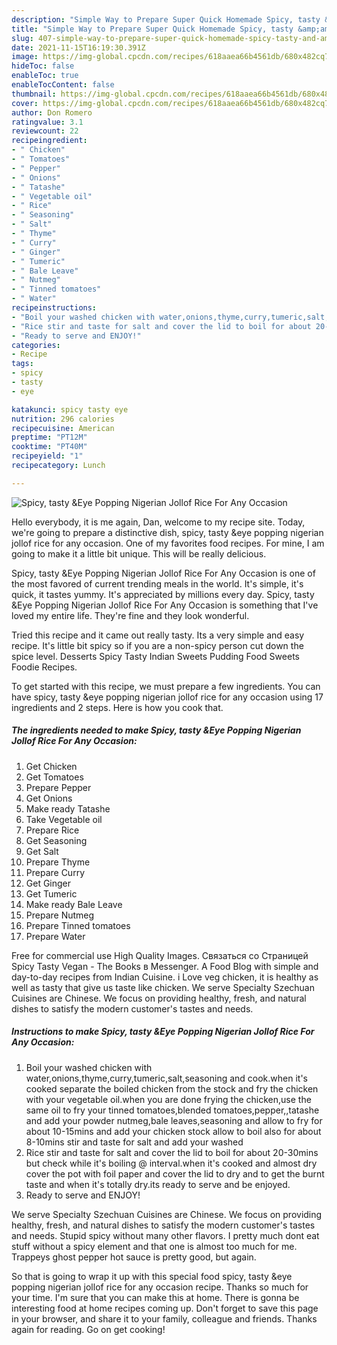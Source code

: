 ```yaml
---
description: "Simple Way to Prepare Super Quick Homemade Spicy, tasty &amp;amp;Eye Popping Nigerian Jollof Rice For Any Occasion"
title: "Simple Way to Prepare Super Quick Homemade Spicy, tasty &amp;amp;Eye Popping Nigerian Jollof Rice For Any Occasion"
slug: 407-simple-way-to-prepare-super-quick-homemade-spicy-tasty-and-amp-eye-popping-nigerian-jollof-rice-for-any-occasion
date: 2021-11-15T16:19:30.391Z
image: https://img-global.cpcdn.com/recipes/618aaea66b4561db/680x482cq70/spicy-tasty-eye-popping-nigerian-jollof-rice-for-any-occasion-recipe-main-photo.jpg
hideToc: false
enableToc: true
enableTocContent: false
thumbnail: https://img-global.cpcdn.com/recipes/618aaea66b4561db/680x482cq70/spicy-tasty-eye-popping-nigerian-jollof-rice-for-any-occasion-recipe-main-photo.jpg
cover: https://img-global.cpcdn.com/recipes/618aaea66b4561db/680x482cq70/spicy-tasty-eye-popping-nigerian-jollof-rice-for-any-occasion-recipe-main-photo.jpg
author: Don Romero
ratingvalue: 3.1
reviewcount: 22
recipeingredient:
- " Chicken"
- " Tomatoes"
- " Pepper"
- " Onions"
- " Tatashe"
- " Vegetable oil"
- " Rice"
- " Seasoning"
- " Salt"
- " Thyme"
- " Curry"
- " Ginger"
- " Tumeric"
- " Bale Leave"
- " Nutmeg"
- " Tinned tomatoes"
- " Water"
recipeinstructions:
- "Boil your washed chicken with water,onions,thyme,curry,tumeric,salt,seasoning and cook.when it&#39;s cooked separate the boiled chicken from the stock and fry the chicken with your vegetable oil.when you are done frying the chicken,use the same oil to fry your tinned tomatoes,blended tomatoes,pepper,,tatashe and add your powder nutmeg,bale leaves,seasoning and allow to fry for about 10-15mins and add your chicken stock allow to boil also for about 8-10mins stir and taste for salt and add your washed"
- "Rice stir and taste for salt and cover the lid to boil for about 20-30mins but check while it&#39;s boiling @ interval.when it&#39;s cooked and almost dry cover the pot with foil paper and cover the lid to dry and to get the burnt taste and when it&#39;s totally dry.its ready to serve and be enjoyed."
- "Ready to serve and ENJOY!"
categories:
- Recipe
tags:
- spicy
- tasty
- eye

katakunci: spicy tasty eye 
nutrition: 296 calories
recipecuisine: American
preptime: "PT12M"
cooktime: "PT40M"
recipeyield: "1"
recipecategory: Lunch

---
```



![Spicy, tasty &amp;Eye Popping Nigerian Jollof Rice For Any Occasion](https://img-global.cpcdn.com/recipes/618aaea66b4561db/680x482cq70/spicy-tasty-eye-popping-nigerian-jollof-rice-for-any-occasion-recipe-main-photo.jpg)

Hello everybody, it is me again, Dan, welcome to my recipe site. Today, we're going to prepare a distinctive dish, spicy, tasty &amp;eye popping nigerian jollof rice for any occasion. One of my favorites food recipes. For mine, I am going to make it a little bit unique. This will be really delicious.

Spicy, tasty &amp;Eye Popping Nigerian Jollof Rice For Any Occasion is one of the most favored of current trending meals in the world. It's simple, it's quick, it tastes yummy. It's appreciated by millions every day. Spicy, tasty &amp;Eye Popping Nigerian Jollof Rice For Any Occasion is something that I've loved my entire life. They're fine and they look wonderful.

Tried this recipe and it came out really tasty. Its a very simple and easy recipe. It&#39;s little bit spicy so if you are a non-spicy person cut down the spice level. Desserts Spicy Tasty Indian Sweets Pudding Food Sweets Foodie Recipes.


To get started with this recipe, we must prepare a few ingredients. You can have spicy, tasty &amp;eye popping nigerian jollof rice for any occasion using 17 ingredients and 2 steps. Here is how you cook that.

<!--inarticleads1-->

##### The ingredients needed to make Spicy, tasty &amp;Eye Popping Nigerian Jollof Rice For Any Occasion:

1. Get  Chicken
1. Get  Tomatoes
1. Prepare  Pepper
1. Get  Onions
1. Make ready  Tatashe
1. Take  Vegetable oil
1. Prepare  Rice
1. Get  Seasoning
1. Get  Salt
1. Prepare  Thyme
1. Prepare  Curry
1. Get  Ginger
1. Get  Tumeric
1. Make ready  Bale Leave
1. Prepare  Nutmeg
1. Prepare  Tinned tomatoes
1. Prepare  Water


Free for commercial use High Quality Images. Связаться со Страницей Spicy Tasty Vegan - The Books в Messenger. A Food Blog with simple and day-to-day recipes from Indian Cuisine. i Love veg chicken, it is healthy as well as tasty that give us taste like chicken. We serve Specialty Szechuan Cuisines are Chinese. We focus on providing healthy, fresh, and natural dishes to satisfy the modern customer&#39;s tastes and needs. 

<!--inarticleads2-->

##### Instructions to make Spicy, tasty &amp;Eye Popping Nigerian Jollof Rice For Any Occasion:

1. Boil your washed chicken with water,onions,thyme,curry,tumeric,salt,seasoning and cook.when it&#39;s cooked separate the boiled chicken from the stock and fry the chicken with your vegetable oil.when you are done frying the chicken,use the same oil to fry your tinned tomatoes,blended tomatoes,pepper,,tatashe and add your powder nutmeg,bale leaves,seasoning and allow to fry for about 10-15mins and add your chicken stock allow to boil also for about 8-10mins stir and taste for salt and add your washed
1. Rice stir and taste for salt and cover the lid to boil for about 20-30mins but check while it&#39;s boiling @ interval.when it&#39;s cooked and almost dry cover the pot with foil paper and cover the lid to dry and to get the burnt taste and when it&#39;s totally dry.its ready to serve and be enjoyed.
1. Ready to serve and ENJOY!

We serve Specialty Szechuan Cuisines are Chinese. We focus on providing healthy, fresh, and natural dishes to satisfy the modern customer&#39;s tastes and needs. Stupid spicy without many other flavors. I pretty much dont eat stuff without a spicy element and that one is almost too much for me. Trappeys ghost pepper hot sauce is pretty good, but again. 

So that is going to wrap it up with this special food spicy, tasty &amp;eye popping nigerian jollof rice for any occasion recipe. Thanks so much for your time. I'm sure that you can make this at home. There is gonna be interesting food at home recipes coming up. Don't forget to save this page in your browser, and share it to your family, colleague and friends. Thanks again for reading. Go on get cooking!
